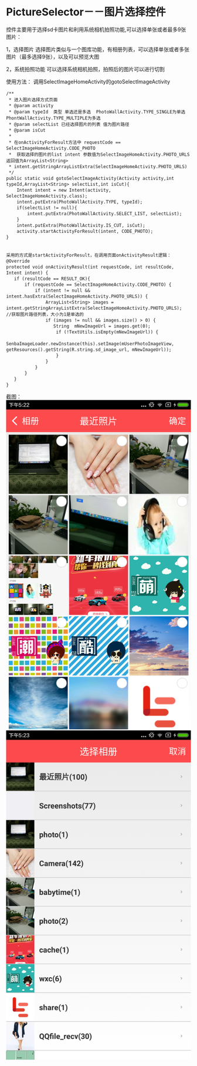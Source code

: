 # PictureSelector－－图片选择控件

  控件主要用于选择sd卡图片和利用系统相机拍照功能,可以选择单张或者最多9张图片：
  
1，选择图片
   选择图片类似与一个图库功能，有相册列表，可以选择单张或者多张图片（最多选择9张），以及可以预览大图
   
2，系统拍照功能
   可以选择系统相机拍照，拍照后的图片可以进行切割
   
   
使用方法：
调用SelectImageHomeActivity的gotoSelectImageActivity


	/**
	 * 进入图片选择方式页面
	 * @param activity
	 * @param typeId  类型 单选还是多选  PhotoWallActivity.TYPE_SINGLE为单选 PhontWallActivity.TYPE_MULTIPLE为多选
	 * @param selectList 已经选择图片的列表 值为图片路径
	 * @param isCut 
	 * 
	 * 在onActivityForResult方法中 requestCode == SelectImageHomeActivity.CODE_PHOTO
	 *  获取选择的图片的list intent 参数值为SelectImageHomeActivity.PHOTO_URLS 返回值为ArrayList<String>
	 * intent.getStringArrayListExtra(SelectImageHomeActivity.PHOTO_URLS)
	 */
	public static void gotoSelectImageActivity(Activity activity,int typeId,ArrayList<String> selectList,int isCut){
		Intent intent = new Intent(activity, SelectImageHomeActivity.class);
		intent.putExtra(PhotoWallActivity.TYPE, typeId);
		if(selectList != null){
			intent.putExtra(PhotoWallActivity.SELECT_LIST, selectList);
		}
		intent.putExtra(PhotoWallActivity.IS_CUT, isCut);
		activity.startActivityForResult(intent, CODE_PHOTO);
	}

	
	采用的方式是startActivityForResult，在调用页面onActivityResult逻辑：
	@Override
    protected void onActivityResult(int requestCode, int resultCode, Intent intent) {
       if (resultCode == RESULT_OK){
           if (requestCode == SelectImageHomeActivity.CODE_PHOTO) {
               if (intent != null && intent.hasExtra(SelectImageHomeActivity.PHOTO_URLS)) {
                   ArrayList<String> images = intent.getStringArrayListExtra(SelectImageHomeActivity.PHOTO_URLS);  //获取图片路径列表，大小为1是单选的
                   if (images != null && images.size() > 0) {
                      String  mNewImageUrl = images.get(0);
                       if (!TextUtils.isEmpty(mNewImageUrl)) {
                           SenbaImageLoader.newInstance(this).setImage(mUserPhotoImageView, getResources().getString(R.string.sd_image_url, mNewImageUrl));
                       }
                   }
               }
           }
       }
    }

截图：
![image](https://github.com/Jie2011/PictureSelector/blob/master/image/Screenshot_2016-06-01-17-22-54_com.jie.pictureselector.png)
![image](https://github.com/Jie2011/PictureSelector/blob/master/image/Screenshot_2016-06-01-17-23-11_com.jie.pictureselector.png)

